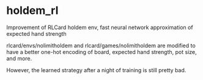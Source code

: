# holdem_rl
Improvement of RLCard holdem env, fast neural network approximation of expected hand strength

rlcard/envs/nolimitholdem and rlcard/games/nolimitholdem are modified to have a better one-hot encoding of board, expected hand strength, pot size, and more.

However, the learned strategy after a night of training is still pretty bad.

